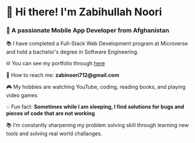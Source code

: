 <h1 align="left">👋 Hi there! I'm Zabihullah Noori</h1>
<h3 align="left">🚀 A passionate Mobile App Developer from Afghanistan</h3>
<div align="left">
  <p>📚 I have completed a Full-Stack Web Development program at Microverse and hold a bachelor's degree in Software Engineering. </p>
  <p>🌐 You can see my portfolio through <a href="https://zabihullahnooriwardak.github.io/Zabih-portfolio/" target="_blank">here</a></p> 
  <p>📧 How to reach me: <strong>zabinoori712@gmail.com</strong></p>
  <p>🎮 My hobbies are watching YouTube, coding, reading books, and playing video games</p>
  <p>💡 Fun fact: <strong>Sometimes while I am sleeping, I find solutions for bugs and pieces of code that are not working</strong></p>
  <p>📚 I’m constantly sharpening my problem solving skill through learning new tools and solving real world challanges.</p>
</div>
